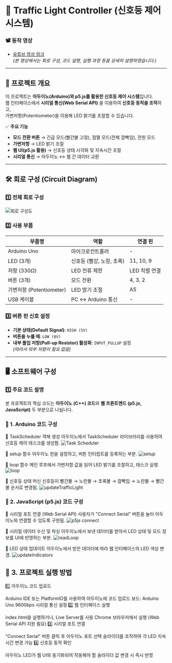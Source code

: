 # 🚦 **Traffic Light Controller (신호등 제어 시스템)**  

### 📽️ **동작 영상**
- [유튜브 영상 링크](https://youtu.be/예시링크)  
  *(본 영상에서는 회로 구성, 코드 설명, 실행 과정 등을 상세히 설명하였습니다.)*  

---

## 📜 **프로젝트 개요**
이 프로젝트는 **아두이노(Arduino)와 p5.js를 활용한 신호등 제어 시스템**입니다.  
웹 인터페이스에서 **시리얼 통신(Web Serial API)** 을 이용하여 **신호등 동작을 조작**하고,  
가변저항(Potentiometer)을 이용해 LED 밝기를 조절할 수 있습니다.

✅ **주요 기능**  
- **모드 전환 버튼** → 긴급 모드(빨간불 고정), 점멸 모드(전체 깜빡임), 전원 모드  
- **가변저항** → LED 밝기 조절  
- **웹 UI(p5.js 활용)** → 신호등 상태 시각화 및 지속시간 조절  
- **시리얼 통신** → 아두이노 ↔ 웹 간 데이터 교환  

---

## 🛠️ **회로 구성 (Circuit Diagram)**  

### **1️⃣ 전체 회로 구성**
![회로 구성도](image/20250316_221535.jpg)  

### **2️⃣ 사용 부품**
| 부품명 | 역할 | 연결 핀 |
|--------|------|--------|
| Arduino Uno | 마이크로컨트롤러 | - |
| LED (3개) | 신호등 (빨강, 노랑, 초록) | 11, 10, 9 |
| 저항 (330Ω) | LED 전류 제한 | LED 직렬 연결 |
| 버튼 (3개) | 모드 전환 | 4, 3, 2 |
| 가변저항 (Potentiometer) | LED 밝기 조절 | A5 |
| USB 케이블 | PC ↔ Arduino 통신 | - |

### **3️⃣ 버튼 핀 신호 설정**
- **기본 상태(Default Signal)**: `HIGH (5V)`
- **버튼을 누를 때**: `LOW (0V)`
- **내부 풀업 저항(Pull-up Resistor) 활성화**: `INPUT_PULLUP` 설정  
  *(따라서 외부 저항이 필요 없음)*  

---

## 🖥️ **소프트웨어 구성**
### **1️⃣ 주요 코드 설명**
본 프로젝트의 핵심 코드는 **아두이노 (C++) 코드**와 **웹 프론트엔드 (p5.js, JavaScript)** 두 부분으로 나뉩니다.

### 📌 1. Arduino 코드 구성
📌 TaskScheduler 객체 생성
아두이노에서 TaskScheduler 라이브러리를 사용하여 신호등 제어 태스크를 생성함.
![Task Scheduler](image/TaskScheduler.PNG)  

📌 setup 함수
아두이노 핀을 설정하고, 버튼 인터럽트를 등록하는 부분.
![setup](image/setup.PNG)  

📌 loop 함수
메인 루프에서 가변저항 값을 읽어 LED 밝기를 조절하고, 태스크 실행.
![loop](image/loop.PNG) 

📌 신호등 상태 머신
신호등이 빨간불 → 노란불 → 초록불 → 깜빡임 → 노란불 → 빨간불 순서로 변경됨.
![updateTrafficLight](image/updateTrafficLight.PNG) 


### 📌 2. JavaScript (p5.js) 코드 구성
📌 시리얼 포트 연결 (Web Serial API)
사용자가 "Connect Serial" 버튼을 눌러 아두이노와 연결할 수 있도록 구현됨.
![p5js connect](image/p5jsconnect.PNG) 

📌 시리얼 데이터 수신 및 파싱
아두이노에서 보낸 데이터를 받아서 LED 상태 및 모드 정보를 UI에 반영하는 부분.
![readLoop](image/readLoop.PNG) 

📌 LED 상태 업데이트
아두이노에서 받은 데이터에 따라 웹 인터페이스의 LED 색상 변경.
![updateIndicators](image/updateIndicators.PNG) 


## 📌 3. 프로젝트 실행 방법
1️⃣ 아두이노 코드 업로드

Arduino IDE 또는 PlatformIO를 사용하여 아두이노에 코드 업로드
보드: Arduino Uno
9600bps 시리얼 통신 설정
2️⃣ 웹 인터페이스 실행

index.html을 실행하거나, Live Server를 사용
Chrome 브라우저에서 실행 (Web Serial API 지원 필요)
3️⃣ 시리얼 포트 연결

"Connect Serial" 버튼 클릭 후 아두이노 포트 선택
슬라이더를 조작하여 각 LED 지속시간 변경 가능
4️⃣ 신호등 동작 확인

아두이노 LED가 웹 UI와 동기화되어 작동해야 함
슬라이더 값 변경 시 즉시 반영

